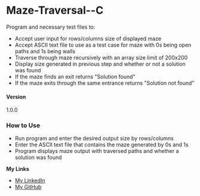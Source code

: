 # Maze-Traversal--C

Program and necessary test files to:
* Accept user input for rows/columns size of displayed maze
* Accept ASCII text file to use as a test case for maze with 0s being open paths and 1s being walls
* Traverse through maze recursively with an array size limit of 200x200
* Display size generated in previous step and whether or not a solution was found
* If the maze finds an exit returns "Solution found" 
* If the maze exits through the same entrance returns "Solution not found"

#### Version
1.0.0

### How to Use
* Run program and enter the desired output size by rows/columns
* Enter the ASCII text file that contains the maze generated by 0s and 1s
* Program displays maze output with traversed paths and whether a solution was found


**My Links**

- [My LinkedIn](http://linkedin.com/in/dillonmabry)
- [My GitHub](https://github.com/dillonmabry/)

